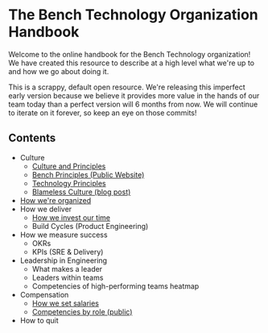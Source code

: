 # The Bench Technology Organization Handbook

Welcome to the online handbook for the Bench Technology organization! We have created this resource to describe at a high level what we're up to and how we go about doing it.

This is a scrappy, default open resource. We're releasing this imperfect early version because we believe it provides more value in the hands of our team today than a perfect version will 6 months from now. We will continue to iterate on it forever, so keep an eye on those commits!

## Contents

- Culture
  - [Culture and Principles](culture-and-principles.md)
  - [Bench Principles (Public Website)](https://bench.co/go/culture)
  - [Technology Principles](technology-principles.md)
  - [Blameless Culture (blog post)](https://medium.com/bench-engineering/breaking-good-55fed1d81aac)
- [How we're organized](how-were-organized.md)
- How we deliver
  - [How we invest our time](how-we-invest-our-time.md)
  - Build Cycles (Product Engineering)
- How we measure success
  - OKRs
  - KPIs (SRE & Delivery)
- Leadership in Engineering
  - What makes a leader
  - Leaders within teams
  - Competencies of high-performing teams heatmap
- Compensation
  - [How we set salaries](how-we-set-salaries.md)
  - [Competencies by role (public)](https://docs.google.com/spreadsheets/d/1rV2q8TJaY8gHhuAhXaHBLJdld3XLdJG-UbL706SkCAY/edit#gid=221997572)
- How to quit

